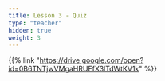 ```yaml
---
title: Lesson 3 - Quiz 
type: "teacher" 
hidden: true
weight: 3
---
```


{{% link "https://drive.google.com/open?id=0B6TNTjwVMgaHRUFfX3lTdWtKV1k" %}}
